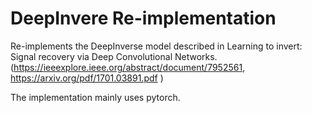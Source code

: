 # DeepInvere Re-implementation
Re-implements the DeepInverse model described in Learning to invert: Signal recovery via Deep Convolutional Networks. (https://ieeexplore.ieee.org/abstract/document/7952561, https://arxiv.org/pdf/1701.03891.pdf )

The implementation mainly uses pytorch.